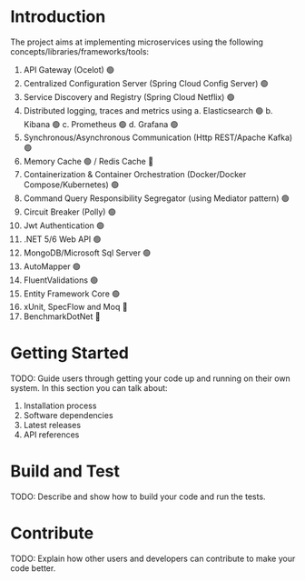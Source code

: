 # Introduction 
The project aims at implementing microservices using the following concepts/libraries/frameworks/tools:
1.	API Gateway (Ocelot) :green_circle:
2.	Centralized Configuration Server (Spring Cloud Config Server) :green_circle:
3.	Service Discovery and Registry (Spring Cloud Netflix) :green_circle:
4.	Distributed logging, traces and metrics using
        a. Elasticsearch :green_circle:
		b. Kibana :green_circle:
		c. Prometheus :green_circle:
		d. Grafana :green_circle:
5.	Synchronous/Asynchronous Communication (Http REST/Apache Kafka) :green_circle:
6.	Memory Cache :green_circle: / Redis Cache :red_circle:
7.	Containerization & Container Orchestration (Docker/Docker Compose/Kubernetes) :green_circle:
8.	Command Query Responsibility Segregator (using Mediator pattern) :green_circle:
9.	Circuit Breaker (Polly) :green_circle:
10.	Jwt Authentication :green_circle:
11. .NET 5/6 Web API :green_circle:
12. MongoDB/Microsoft Sql Server :green_circle:
13. AutoMapper :green_circle:
14. FluentValidations :green_circle:
15. Entity Framework Core :green_circle:
16. xUnit, SpecFlow and Moq :red_circle:
17. BenchmarkDotNet :red_circle:

# Getting Started
TODO: Guide users through getting your code up and running on their own system. In this section you can talk about:
1.	Installation process
2.	Software dependencies
3.	Latest releases
4.	API references

# Build and Test
TODO: Describe and show how to build your code and run the tests. 

# Contribute
TODO: Explain how other users and developers can contribute to make your code better.